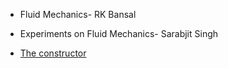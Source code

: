 - Fluid Mechanics- RK Bansal

- Experiments on Fluid Mechanics- Sarabjit Singh

- [The constructor](https://theconstructor.org/)
